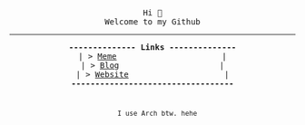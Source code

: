 <!-- had to do this weird formatting because nice formatting leaver uneeded spacing -->
<pre><div align="center">
Hi 👋
Welcome to my Github
<hr /><b>-------------- Links --------------</b>
 | > <a href="https://troll.avunit.tk">Meme</a>                      | 
 | > <a href="https://blog.avunit.tk">Blog</a>                     | 
 | > <a href="https://avunit.tk">Website</a>                    | 
<b>----------------------------------</b>

<div align="center">
  <sub>I use Arch btw. hehe</sub>
</div>
